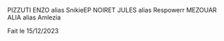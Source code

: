 PIZZUTI ENZO alias SnikieEP
NOIRET JULES alias Respowerr
MEZOUAR ALIA alias Amlezia

Fait le 15/12/2023
